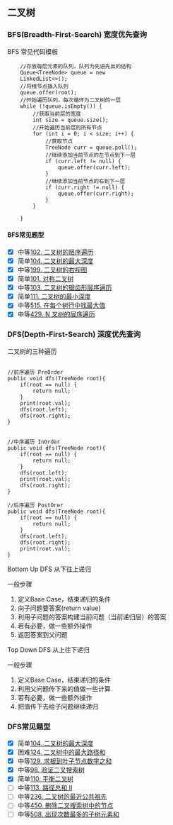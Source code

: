 ## 二叉树

### BFS(Breadth-First-Search) 宽度优先查询

BFS 常见代码模板

```$java
    //存放每层元素的队列，队列为先进先出的结构
    Queue<TreeNode> queue = new 
    LinkedList<>();
    //将根节点插入队列
    queue.offer(root);
    //开始遍历队列，每次循环为二叉树的一层
    while (!queue.isEmpty()) {
        //获取当前层的宽度
        int size = queue.size();
        //开始遍历当前层的所有节点
        for (int i = 0; i < size; i++) {
            //获取节点
            TreeNode curr = queue.poll();
            //继续添加当前节点的左节点到下一层
            if (curr.left != null) {
                queue.offer(curr.left);
            }
            //继续添加当前节点的右到下一层
            if (curr.right != null) {
                queue.offer(curr.right);
            }
        }
        
    }

```

#### BFS常见题型

* [x] 中等[102. 二叉树的层序遍历](https://leetcode-cn.com/problems/binary-tree-level-order-traversal)
* [x] 简单[104. 二叉树的最大深度](https://leetcode-cn.com/problems/maximum-depth-of-binary-tree)
* [x] 中等[199. 二叉树的右视图](https://leetcode-cn.com/problems/binary-tree-right-side-view/)
* [x] 简单[101. 对称二叉树](https://leetcode-cn.com/problems/symmetric-tree/)
* [x] 中等[103. 二叉树的锯齿形层序遍历](https://leetcode-cn.com/problems/binary-tree-zigzag-level-order-traversal/)
* [x] 简单[111. 二叉树的最小深度](https://leetcode-cn.com/problems/minimum-depth-of-binary-tree/)
* [x] 中等[515. 在每个树行中找最大值](https://leetcode-cn.com/problems/find-largest-value-in-each-tree-row/)
* [x] 中等[429. N 叉树的层序遍历](https://leetcode-cn.com/problems/n-ary-tree-level-order-traversal/)

### DFS(Depth-First-Search) 深度优先查询

二叉树的三种遍历
```$java

//前序遍历 PreOrder
public void dfs(TreeNode root){
    if(root == null) {
        return null;
    }   
    print(root.val);
    dfs(root.left);
    dfs(root.right);
}


//中序遍历 InOrder
public void dfs(TreeNode root){
    if(root == null) {
        return null;
    }   
    dfs(root.left);
    print(root.val);
    dfs(root.right);
}

//后序遍历 PostOrer
public void dfs(TreeNode root){
    if(root == null) {
        return null;
    }   
    dfs(root.left);
    dfs(root.right);
    print(root.val);
}

```
Bottom Up DFS 从下往上递归

一般步骤
1. 定义Base Case，结束递归的条件
2. 向子问题要答案(return value)
3. 利用子问题的答案构建当前问题（当前递归层）的答案
4. 若有必要，做一些额外操作
5. 返回答案到父问题


Top Down DFS 从上往下递归

一般步骤
1. 定义Base Case，结束递归的条件
2. 利用父问题传下来的值做一些计算
3. 若有必要，做一些额外操作
4. 把值传下去给子问题继续递归


### DFS常见题型
* [x] 简单[104. 二叉树的最大深度](https://leetcode-cn.com/problems/maximum-depth-of-binary-tree)
* [x] 困难[124. 二叉树中的最大路径和](https://leetcode-cn.com/problems/binary-tree-maximum-path-sum/)
* [x] 中等[129. 求根到叶子节点数字之和](https://leetcode-cn.com/problems/sum-root-to-leaf-numbers)
* [x] 中等[98. 验证二叉搜索树](https://leetcode-cn.com/problems/validate-binary-search-tree/)
* [x] 简单[110. 平衡二叉树](https://leetcode-cn.com/problems/balanced-binary-tree/)
* [ ] 中等[113. 路径总和 II](https://leetcode-cn.com/problems/path-sum-ii/)
* [ ] 中等[236. 二叉树的最近公共祖先](https://leetcode-cn.com/problems/lowest-common-ancestor-of-a-binary-tree/)
* [ ] 中等[450. 删除二叉搜索树中的节点](https://leetcode-cn.com/problems/delete-node-in-a-bst/)
* [ ] 中等[508. 出现次数最多的子树元素和](https://leetcode-cn.com/problems/most-frequent-subtree-sum/)